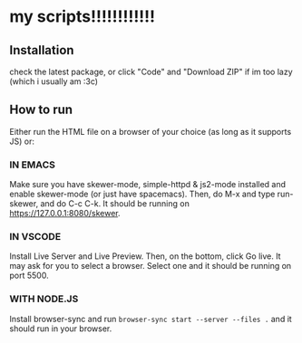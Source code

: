 # my scripts!!!!!!!!!!!!
## Installation
check the latest package, or click "Code" and "Download ZIP" if im too lazy (which i usually am :3c)
## How to run
Either run the HTML file on a browser of your choice (as long as it supports JS) or:
### IN EMACS
Make sure you have skewer-mode, simple-httpd & js2-mode installed and enable skewer-mode (or just have spacemacs). Then, do M-x and type run-skewer, and do C-c C-k. It should be running on https://127.0.0.1:8080/skewer.
### IN VSCODE
Install Live Server and Live Preview. Then, on the bottom, click Go live. It may ask for you to select a browser. Select one and it should be running on port 5500.
### WITH NODE.JS
Install browser-sync and run `browser-sync start --server --files .` and it should run in your browser.
